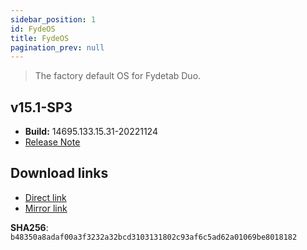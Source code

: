 ```yaml
---
sidebar_position: 1
id: FydeOS
title: FydeOS
pagination_prev: null
---
```

> The factory default OS for Fydetab Duo.
    
## v15.1-SP3
- **Build:** 14695.133.15.31-20221124
- [Release Note](https://fydeos.io/release/15.1-SP3/fydetab_duo-fydeos)

##  Download links
- [Direct link](https://download.fydeos.io/fydetabduo/fydetab_duo-fydeos-r102-update-20221122.img.xz)
- [Mirror link](https://fydeos-my.sharepoint.cn/:u:/g/personal/fyde_fydeos_partner_onmschina_cn/ESxrzrwvhMpBpb7zh9FUE7gB85t2faXBNgVEF_8bs8Ph_A?e=d2kSps)

**SHA256**: `b48350a8adaf00a3f3232a32bcd3103131802c93af6c5ad62a01069be8018182`

